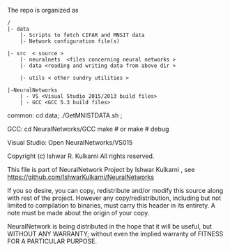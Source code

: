 The repo is organized as 

	/
	|- data
	    |- Scripts to fetch CIFAR and MNSIT data
		|- Network configuration file(s)

	|- src  < source >
		|- neuralnets  <files concerning neural networks >
	    |- data <reading and writing data from above dir >
	    
		|- utils < other sundry utilities >

	|-NeuralNetworks
		| - VS <Visual Studio 2015/2013 build files>
		| - GCC <GCC 5.3 build files>


common:
cd data;
./GetMNISTDATA.sh ;
		
GCC: 
cd NeuralNetworks/GCC 
make # or
make # debug

Visual Studio:
Open NeuralNetworks/VS015
<double click to open the solution file>	

		
Copyright (c) Ishwar R. Kulkarni
All rights reserved.

This file is part of NeuralNetwork Project by 
Ishwar Kulkarni , see https://github.com/IshwarKulkarni/NeuralNetworks

If you so desire, you can copy, redistribute and/or modify this source 
along with  rest of the project. However any copy/redistribution, 
including but not limited to compilation to binaries, must carry 
this header in its entirety. A note must be made about the origin
of your copy.

NeuralNetwork is being distributed in the hope that it will be useful,
but WITHOUT ANY WARRANTY; without even the implied warranty of
FITNESS FOR A PARTICULAR PURPOSE.
